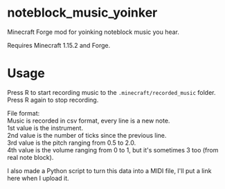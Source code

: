 # noteblock_music_yoinker
 Minecraft Forge mod for yoinking noteblock music you hear.

Requires Minecraft 1.15.2 and Forge.

# Usage

Press R to start recording music to the `.minecraft/recorded_music` folder. Press R again to stop recording.

File format:  
Music is recorded in csv format, every line is a new note.  
1st value is the instrument.  
2nd value is the number of ticks since the previous line.  
3rd value is the pitch ranging from 0.5 to 2.0.  
4th value is the volume ranging from 0 to 1, but it's sometimes 3 too (from real note block).

I also made a Python script to turn this data into a MIDI file, I'll put a link here when I upload it.

